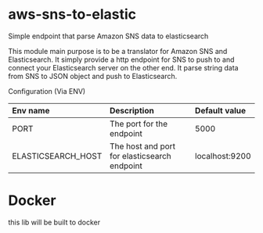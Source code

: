 # aws-sns-to-elastic
Simple endpoint that parse Amazon SNS data to elasticsearch

This module main purpose is to be a translator for Amazon SNS and Elasticsearch.
It simply provide a http endpoint for SNS to push to and connect your Elasticsearch server on the other end. It parse string data from SNS to JSON object and push to Elasticsearch.

Configuration (Via ENV)

| Env name           | Description                                  | Default value  |
|:-------------------|:---------------------------------------------|:---------------|
| PORT               | The port for the endpoint                    | 5000           |
| ELASTICSEARCH_HOST | The host and port for elasticsearch endpoint | localhost:9200 |

# Docker

this lib will be built to docker
